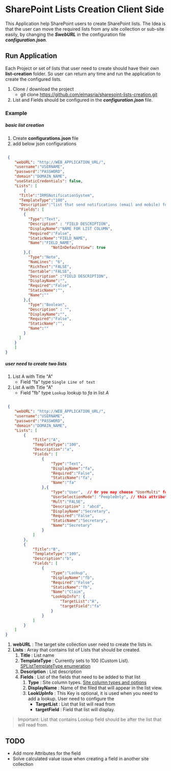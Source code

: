 # SharePoint Lists Creation Client Side

This Application help SharePoint users to create SharePoint lists. The Idea is that the user can move the required lists from any site collection or sub-site easily, by changing the **_SwebURL_** in the configuration file **_configuration.json_**.

## Run Application

Each Project or set of lists that user need to create should have their own **list-creation** folder. So user can return any time and run the application to create the configured lists.

1. Clone / download the project
	* git clone https://github.com/elmasria/sharesoint-lists-creation.git
2. List and Fields should be configured in the **_configuration.json_** file.

### Example

##### basic list creation

1. Create **configurations.json** file
2. add below json configurations

```json

 {
	"webURL": "http://WEB_APPLICATION_URL/",
	"username":"USERNAME",
	"password":"PASSWORD",
	"domain":"DOMAIN_NAME",
	"useStaticCredentials": false,
	"Lists": [
		{
      "Title":"IRMSNotificationSystem",
      "TemplateType":"100",
      "Description":"list that send notifications (email and mobile) for investors",
      "Fields": [
        {
          "Type":"Text",
          "Description" : "FIELD DESCRIPTION",
          "DisplayName":"NAME FOR LIST COLUMN",
          "Required":"False",
          "StaticName":"FIELD_NAME",
          "Name":"FIELD_NAME",
					"NotInDefaultView": true
        },{
          "Type":"Note",
          "NumLines": "6",
          "RichText":"FALSE",
          "Sortable":"FALSE",
          "Description" :"FIELD DESCRIPTION",
          "DisplayName":"",
          "Required":"False",
          "StaticName":"",
          "Name":""
        },{
          "Type":"Boolean",
          "Description" : "",
          "DisplayName":"",
          "Required":"False",
          "StaticName":"",
          "Name":""
        }
      ]
    }
	]
}


```

##### user need to create two lists

1. List A with Title "A"
	* Field "fa" type ``` Single Line of text ```
2. List A with Title "A"
	* Field "fb" type ``` Lookup ``` lookup to *fa* in list *A*

```json

 {
	"webURL": "http://WEB_APPLICATION_URL/",
	"username":"USERNAME",
	"password":"PASSWORD",
	"domain":"DOMAIN_NAME",
	"Lists": [
		{
			"Title":"A",
			"TemplateType":"100",
			"Description":"a",
			"Fields": [
				{
					"Type":"Text",
					"DisplayName":"fa",
					"Required":"False",
					"StaticName":"fa",
					"Name":"fa"
				},{
					"Type":"User",  // Or you may choose "UserMulti" for Select more than one user
					"UserSelectionMode": "PeopleOnly", // this attribute can be set to PeopleOnly or to PeopleAndGroups
					"Mult":"FALSE",
					"Description" : "abcd",
					"DisplayName":"Secretary",
					"Required":"False",
					"StaticName":"Secretary",
					"Name":"Secretary"
				}
			]
		},
		{
			"Title":"B",
			"TemplateType":"100",
			"Description":"b",
			"Fields": [
				{
					"Type":"Lookup",
					"DisplayName":"fb",
					"Required":"False",
					"StaticName":"fb",
					"Name":"Claim",
					"LookUpInfo": {
						"TargetList":"A",
						"targetField":"fa"
					}
				}
			]
		}
	]
}


```

1. **webURL** : The target site collection user need to create the lists in.
2. **Lists** : Array that contains list of Lists that should be created.
	1. **Title** : List name
	2. **TemplateType** : Currently sets to 100 (Custom List).  [SPListTemplateType enumeration](https://msdn.microsoft.com/en-us/library/microsoft.sharepoint.splisttemplatetype.aspx)
	3. **Description** : List description
	4. **Fields** : List of the fields that need to be added to that list
		1. **Type** : Site column types. [Site column types and options](https://support.office.com/en-us/article/Site-column-types-and-options-0d8ddb7b-7dc7-414d-a283-ee9dca891df7?ui=en-US&rs=en-US&ad=US)
		2. **DisplayName** : Name of the filed that will appear in the list view.
		3. **LookUpInfo** : This Key is optional, it is used when you need to add a lookup. User need to configure the
			* **TargetList** : List that list will read from
			* **targetField** : Field that list will display.


> Important: List that contains Lookup field should be after the list that will read from.


## TODO

* Add more Attributes for the field
* Solve calculated value issue when creating a field in another site collection
